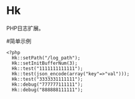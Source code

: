 # Hk
PHP日志扩展。

#简单示例

    <?php
      Hk::setPath("/log_path");
      Hk::setInitBufferNum(3);
      Hk::test("1111111111111");
      Hk::test(json_encode(array("key"=>"val")));
      Hk::test("3333331111111");
      Hk::debug("777777111111");
      Hk::debug("888888111111");
